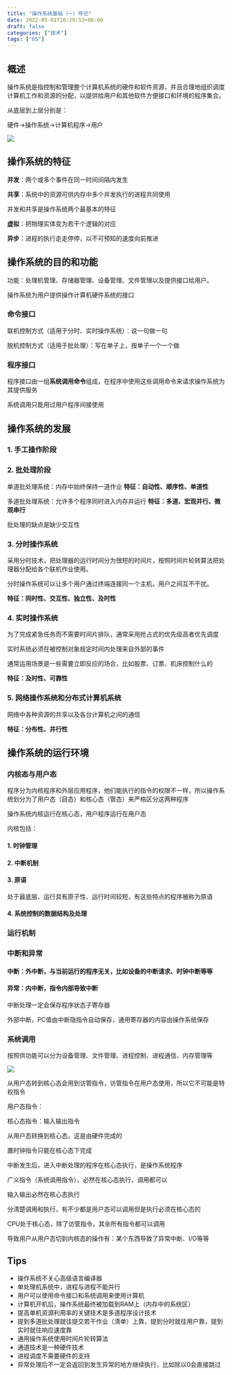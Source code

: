 ```yaml
---
title: "操作系统基础（一）导论"
date: 2022-05-01T16:29:53+08:00
draft: false
categories: ["技术"]
tags: ["OS"]
---
```


## 概述

操作系统是指控制和管理整个计算机系统的硬件和软件资源，并且合理地组织调度计算机工作和资源的分配，以提供给用户和其他软件方便接口和环境的程序集合。


从底层到上层分别是：

硬件->操作系统->计算机程序->用户

![](https://res.cloudinary.com/dbmkzs2ez/image/upload/v1645632990/os-1.png)

## 操作系统的特征

**并发**：两个或多个事件在同一时间间隔内发生

**共享**：系统中的资源可供内存中多个并发执行的进程共同使用

并发和共享是操作系统两个最基本的特征

**虚拟**：把物理实体变为若干个逻辑的对应

**异步**：进程的执行走走停停，以不可预知的速度向前推进

## 操作系统的目的和功能

功能：处理机管理、存储器管理、设备管理、文件管理以及提供接口给用户。

操作系统为用户提供操作计算机硬件系统的接口

### 命令接口

联机控制方式（适用于分时、实时操作系统）：说一句做一句

脱机控制方式（适用于批处理）：写在单子上，按单子一个一个做

### 程序接口

程序接口由一组**系统调用命令**组成，在程序中使用这些调用命令来请求操作系统为其提供服务

系统调用只能用过用户程序间接使用



## 操作系统的发展

### 1. 手工操作阶段

### 2. 批处理阶段

单道批处理系统：内存中始终保持一道作业
**特征：自动性、顺序性、单道性**

多道批处理系统：允许多个程序同时进入内存并运行
**特征：多道、宏观并行、微观串行**

批处理的缺点是缺少交互性

### 3. 分时操作系统

采用分时技术，把处理器的运行时间分为很短的时间片，按照时间片轮转算法把处理器分配给各个联机作业使用。

分时操作系统可以让多个用户通过终端连接同一个主机，用户之间互不干扰。



**特征：同时性、交互性、独立性、及时性**

### 4. 实时操作系统

为了完成紧急任务而不需要时间片排队，通常采用抢占式的优先级高者优先调度

实时系统必须在被控制对象规定时间内处理来自外部的事件

通常运用场景是一些需要立即反应的场合，比如股票、订票、机床控制什么的



**特征：及时性、可靠性**

### 5. 网络操作系统和分布式计算机系统

网络中各种资源的共享以及各台计算机之间的通信

**特征：分布性、并行性**




## 操作系统的运行环境

### 内核态与用户态

程序分为内核程序和外层应用程序，他们能执行的指令的权限不一样，所以操作系统划分为了用户态（目态）和核心态（管态）来严格区分这两种程序



操作系统内核运行在核心态，用户程序运行在用户态

内核包括：

#### 1. 时钟管理

#### 2. 中断机制

#### 3. 原语

处于最底层、运行具有原子性、运行时间较短，有这些特点的程序被称为原语

#### 4. 系统控制的数据结构及处理

### 运行机制



### 中断和异常

#### 中断：外中断，与当前运行的程序无关，比如设备的中断请求、时钟中断等等

#### 异常：内中断，指令内部导致中断

中断处理一定会保存程序状态子寄存器

外部中断，PC值由中断隐指令自动保存，通用寄存器的内容由操作系统保存

### 系统调用

按照供功能可以分为设备管理、文件管理、进程控制、进程通信、内存管理等

![](https://res.cloudinary.com/dbmkzs2ez/image/upload/v1645632990/os-3.png)

从用户态转到核心态会用到访管指令，访管指令在用户态使用，所以它不可能是特权指令

用户态指令：

核心态指令：输入输出指令

从用户态转换到核心态，这是由硬件完成的

置时钟指令只能在核心态下完成

中断发生后，进入中断处理的程序在核心态执行，是操作系统程序

广义指令（系统调用指令），必然在核心态执行，调用都可以

输入输出必然在核心态执行

分清楚调用和执行，有不少都是用户态可以调用但是执行必须在核心态的

CPU处于核心态，除了访管指令，其余所有指令都可以调用

导致用户从用户态切到内核态的操作有：某个东西导致了异常中断、I/O等等

## Tips

- 操作系统不关心高级语言编译器
- 单处理机系统中，进程与进程不能并行
- 用户可以使用命令接口和系统调用来使用计算机
- 计算机开机后，操作系统最终被加载到RAM上（内存中的系统区）
- 提高单机资源利用率的关键技术是多道程序设计技术
- 提到多道批处理就往提交若干作业（清单）上靠，提到分时就往用户靠，提到实时就往响应速度靠
- 通用操作系统使用时间片轮转算法
- 通道技术是一种硬件技术
- 进程调度不需要硬件的支持
- 异常处理后不一定会返回到发生异常的地方继续执行，比如除以0会直接跳过
